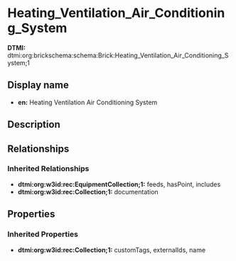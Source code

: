 # Heating_Ventilation_Air_Conditioning_System
**DTMI:** dtmi:org:brickschema:schema:Brick:Heating_Ventilation_Air_Conditioning_System;1
## Display name
- **en:** Heating Ventilation Air Conditioning System
## Description
## Relationships
### Inherited Relationships
* **dtmi:org:w3id:rec:EquipmentCollection;1:** feeds, hasPoint, includes
* **dtmi:org:w3id:rec:Collection;1:** documentation
## Properties
### Inherited Properties
* **dtmi:org:w3id:rec:Collection;1:** customTags, externalIds, name
